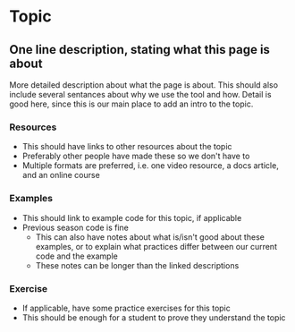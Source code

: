 # Topic

## One line description, stating what this page is about

More detailed description about what the page is about. This should also include several sentances about why we use the tool and how. Detail is good here, since this is our main place to add an intro to the topic.

### Resources

- This should have links to other resources about the topic
- Preferably other people have made these so we don't have to
- Multiple formats are preferred, i.e. one video resource, a docs article, and an online course

### Examples

- This should link to example code for this topic, if applicable
- Previous season code is fine
  - This can also have notes about what is/isn't good about these examples, or to explain what practices differ between our current code and the example
  - These notes can be longer than the linked descriptions

### Exercise

- If applicable, have some practice exercises for this topic
- This should be enough for a student to prove they understand the topic

